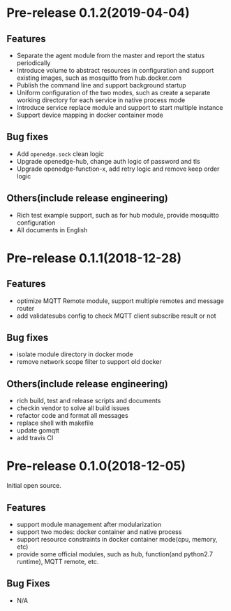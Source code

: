 # Pre-release 0.1.2(2019-04-04)

## Features

- Separate the agent module from the master and report the status periodically
- Introduce volume to abstract resources in configuration and support existing images, such as mosquitto from hub.docker.com
- Publish the command line and support background startup
- Uniform configuration of the two modes, such as create a separate working directory for each service in native process mode
- Introduce service replace module and support to start multiple instance
- Support device mapping in docker container mode

## Bug fixes

- Add `openedge.sock` clean logic
- Upgrade openedge-hub, change auth logic of password and tls
- Upgrade openedge-function-x, add retry logic and remove keep order logic

## Others(include release engineering)

- Rich test example support, such as for hub module, provide mosquitto configuration
- All documents in English

# Pre-release 0.1.1(2018-12-28)

## Features

- optimize MQTT Remote module, support multiple remotes and message router
- add validatesubs config to check MQTT client subscribe result or not

## Bug fixes

- isolate module directory in docker mode
- remove network scope filter to support old docker

## Others(include release engineering)

- rich build, test and release scripts and documents
- checkin vendor to solve all build issues
- refactor code and format all messages
- replace shell with makefile
- update gomqtt
- add travis CI

# Pre-release 0.1.0(2018-12-05)

Initial open source.

## Features

- support module management after modularization
- support two modes: docker container and native process
- support resource constraints in docker container mode(cpu, memory, etc)
- provide some official modules, such as hub, function(and python2.7 runtime), MQTT remote, etc.

## Bug Fixes

- N/A
